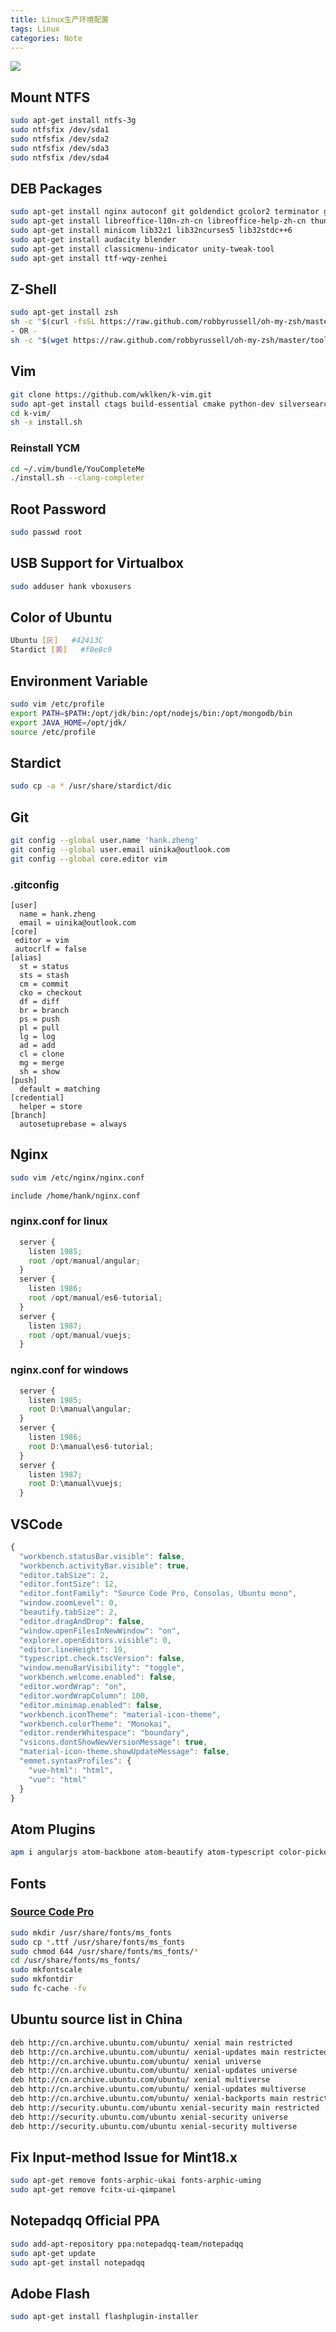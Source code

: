 ```yaml
---
title: Linux生产环境配置
tags: Linux
categories: Note
---
```


![](config/logo.png)

## Mount NTFS

```bash
sudo apt-get install ntfs-3g
sudo ntfsfix /dev/sda1
sudo ntfsfix /dev/sda2
sudo ntfsfix /dev/sda3
sudo ntfsfix /dev/sda4
```

<!-- more -->

## DEB Packages

```bash
sudo apt-get install nginx autoconf git goldendict gcolor2 terminator guake tree tmux build-essential vim p7zip wireshark filezilla kchmviewer synaptic emacs uget shutter audacious alacarte okular putty ddd fcitx-table-wbpy whois darktable unrar rar calibre vokoscreen chromium-browser darktable inkscape gimp
sudo apt-get install libreoffice-l10n-zh-cn libreoffice-help-zh-cn thunderbird-locale-zh-cn thunderbird-locale-zh-hans firefox-locale-zh-hans language-pack-gnome-zh-hans language-pack-zh-hans
sudo apt-get install minicom lib32z1 lib32ncurses5 lib32stdc++6
sudo apt-get install audacity blender
sudo apt-get install classicmenu-indicator unity-tweak-tool
sudo apt-get install ttf-wqy-zenhei
```

## Z-Shell

```bash
sudo apt-get install zsh
sh -c "$(curl -fsSL https://raw.github.com/robbyrussell/oh-my-zsh/master/tools/install.sh)"
- OR -
sh -c "$(wget https://raw.github.com/robbyrussell/oh-my-zsh/master/tools/install.sh -O -)"
```

## Vim

```bash
git clone https://github.com/wklken/k-vim.git
sudo apt-get install ctags build-essential cmake python-dev silversearcher-ag
cd k-vim/
sh -x install.sh
```

### Reinstall YCM

```bash
cd ~/.vim/bundle/YouCompleteMe
./install.sh --clang-completer
```

## Root Password

```bash
sudo passwd root
```

## USB Support for Virtualbox

```bash
sudo adduser hank vboxusers
```

## Color of Ubuntu

```bash
Ubuntu [灰]   #42413C
Stardict [黄]   #f0e8c9
```

## Environment Variable

```bash
sudo vim /etc/profile
export PATH=$PATH:/opt/jdk/bin:/opt/nodejs/bin:/opt/mongodb/bin
export JAVA_HOME=/opt/jdk/ 
source /etc/profile
```

## Stardict

```bash
sudo cp -a * /usr/share/stardict/dic
```
 
## Git

```bash
git config --global user.name 'hank.zheng'
git config --global user.email uinika@outlook.com
git config --global core.editor vim
```

### .gitconfig

```
[user]
  name = hank.zheng
  email = uinika@outlook.com
[core]
 editor = vim
 autocrlf = false
[alias]
  st = status
  sts = stash
  cm = commit
  cko = checkout
  df = diff
  br = branch
  ps = push
  pl = pull
  lg = log
  ad = add
  cl = clone
  mg = merge
  sh = show
[push]
  default = matching
[credential]
  helper = store
[branch]
  autosetuprebase = always
```

## Nginx

```bash
sudo vim /etc/nginx/nginx.conf
```

```bash
include /home/hank/nginx.conf
```

### nginx.conf for linux

```javascript
  server {
    listen 1985;
    root /opt/manual/angular;
  }
  server {
    listen 1986;
    root /opt/manual/es6-tutorial;
  }
  server {
    listen 1987;
    root /opt/manual/vuejs;
  }
```

### nginx.conf for windows

```javascript
  server {
    listen 1985;
    root D:\manual\angular;
  }
  server {
    listen 1986;
    root D:\manual\es6-tutorial;
  }
  server {
    listen 1987;
    root D:\manual\vuejs;
  }
```

## VSCode

```javascript
{
  "workbench.statusBar.visible": false,
  "workbench.activityBar.visible": true,
  "editor.tabSize": 2,
  "editor.fontSize": 12,
  "editor.fontFamily": "Source Code Pro, Consolas, Ubuntu mono",
  "window.zoomLevel": 0,
  "beautify.tabSize": 2,
  "editor.dragAndDrop": false,
  "window.openFilesInNewWindow": "on",
  "explorer.openEditors.visible": 0,
  "editor.lineHeight": 19,
  "typescript.check.tscVersion": false,
  "window.menuBarVisibility": "toggle",
  "workbench.welcome.enabled": false,
  "editor.wordWrap": "on",
  "editor.wordWrapColumn": 100,
  "editor.minimap.enabled": false,
  "workbench.iconTheme": "material-icon-theme",
  "workbench.colorTheme": "Monokai",
  "editor.renderWhitespace": "boundary",
  "vsicons.dontShowNewVersionMessage": true,
  "material-icon-theme.showUpdateMessage": false,
  "emmet.syntaxProfiles": {
    "vue-html": "html",
    "vue": "html"
  }
}
```

## Atom Plugins

```bash
apm i angularjs atom-backbone atom-beautify atom-typescript color-picker emmet file-icons langular-babel monokai nerd-treeview pigments vim-mode
```

## Fonts

### [Source Code Pro](https://github.com/adobe-fonts/source-code-pro)

```bash
sudo mkdir /usr/share/fonts/ms_fonts
sudo cp *.ttf /usr/share/fonts/ms_fonts
sudo chmod 644 /usr/share/fonts/ms_fonts/*
cd /usr/share/fonts/ms_fonts/
sudo mkfontscale
sudo mkfontdir
sudo fc-cache -fv
```

## Ubuntu source list in China

```bash
deb http://cn.archive.ubuntu.com/ubuntu/ xenial main restricted
deb http://cn.archive.ubuntu.com/ubuntu/ xenial-updates main restricted
deb http://cn.archive.ubuntu.com/ubuntu/ xenial universe
deb http://cn.archive.ubuntu.com/ubuntu/ xenial-updates universe
deb http://cn.archive.ubuntu.com/ubuntu/ xenial multiverse
deb http://cn.archive.ubuntu.com/ubuntu/ xenial-updates multiverse
deb http://cn.archive.ubuntu.com/ubuntu/ xenial-backports main restricted universe multiverse
deb http://security.ubuntu.com/ubuntu xenial-security main restricted
deb http://security.ubuntu.com/ubuntu xenial-security universe
deb http://security.ubuntu.com/ubuntu xenial-security multiverse
```

## Fix Input-method Issue for Mint18.x 

```bash
sudo apt-get remove fonts-arphic-ukai fonts-arphic-uming
sudo apt-get remove fcitx-ui-qimpanel
```

## Notepadqq Official PPA

```bash
sudo add-apt-repository ppa:notepadqq-team/notepadqq
sudo apt-get update
sudo apt-get install notepadqq
```

## Adobe Flash

```bash
sudo apt-get install flashplugin-installer
```